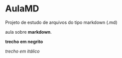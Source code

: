 # AulaMD
Projeto de estudo de arquivos do tipo markdown (.md)

aula sobre **markdown**.

**trecho em negrito**

*trecho em itálico*
